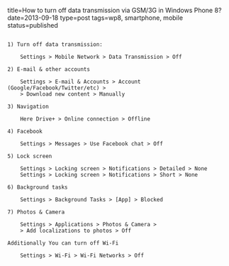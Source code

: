 title=How to turn off data transmission via GSM/3G in Windows Phone 8?
date=2013-09-18
type=post
tags=wp8, smartphone, mobile
status=published
~~~~~~

1) Turn off data transmission:

	Settings > Mobile Network > Data Transmission > Off

2) E-mail & other accounts

	Settings > E-mail & Accounts > Account (Google/Facebook/Twitter/etc) >
	> Download new content > Manually

3) Navigation

	Here Drive+ > Online connection > Offline

4) Facebook

	Settings > Messages > Use Facebook chat > Off

5) Lock screen

	Settings > Locking screen > Notifications > Detailed > None
	Settings > Locking screen > Notifications > Short > None

6) Background tasks

	Settings > Background Tasks > [App] > Blocked

7) Photos & Camera

	Settings > Applications > Photos & Camera >
	> Add localizations to photos > Off

Additionally You can turn off Wi-Fi

	Settings > Wi-Fi > Wi-Fi Networks > Off

